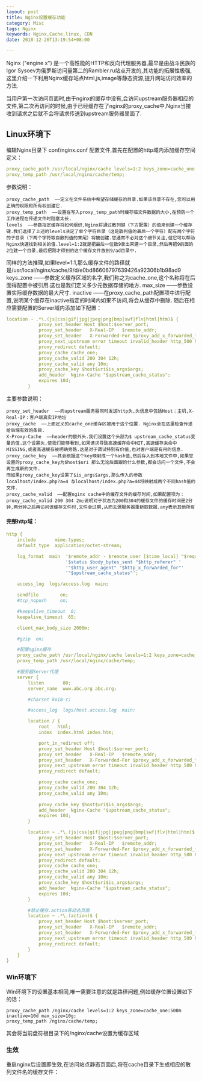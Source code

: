 ```yaml
---
layout: post
title: Nginx设置缓存功能
category: Misc
tags: Nginx
keywords: Nginx,Cache,linux, CDN
date: 2018-12-26T13:19:54+08:00

---
```


Nginx ("engine x") 是一个高性能的HTTP和反向代理服务器,最早是由战斗民族的Igor Sysoev为俄罗斯访问量第二的Rambler.ru站点开发的,其功能的拓展性极强,这里介绍一下利用Nginx缓存站点html,js,image等静态资源,提升网站访问效率的方法.

当用户第一次访问页面时,由于nginx的缓存中没有,会访问upstream服务器相应的文件,第二次再访问的时候,由于已经缓存在了nginx的proxy_cache中,Nginx当接收到请求之后就不会将请求传送到upstream服务器里面了.

## Linux环境下

编辑Nginx目录下 conf/nginx.conf 配置文件,首先在配置的http域内添加缓存空间定义：

```yaml
proxy_cache_path /usr/local/nginx/cache levels=1:2 keys_zone=cache_one:500m inactive=10d max_size=10g;
proxy_temp_path /usr/local/nginx/cache/temp;
```

参数说明：

    proxy_cache_path  ——定义在文件系统中希望存储缓存的目录.如果该目录不存在,您可以用正确的权限和所有权创建它.
    proxy_temp_path  ——设置在写入proxy_temp_path时缓存临文件数据的大小,在预防一个工作进程在传递文件时阻塞太长. 
    levels  ——参数指定缓存将如何组织,Nginx将通过散列键（下方配置）的值来创建一个缓存键.我们选择了上述的levels决定了单个字符目录（这是散列值的最后一个字符）配有两个字符的子目录（下两个字符取自散列值的末尾）将被创建.您通常不必对这个细节关注,但它可以帮助Nginx快速找到相关的值.level=1:2就是把最后一位数9拿出来建一个目录,然后再把9前面的2位建一个目录,最后把刚才得到的这个缓存文件放到9/ad目录中.

同样的方法推理,如果level=1:1,那么缓存文件的路径就是/usr/local/nginx/cache/9/d/e0bd86606797639426a92306b1b98ad9
keys_zone ——参数定义缓存区域的名字,我们称之为cache_one,这个名称将在后面得配置中被引用.这也是我们定义多少元数据存储的地方.
max_size ——参数设置实际缓存数据的最大尺寸.
inactive ——在proxy_cache_path配置项中进行配置,说明某个缓存在inactive指定的时间内如果不访问,将会从缓存中删除.
随后在相应需要配置的Server域内添加如下配置：

```yaml
location ~ .*\.(js|css|gif|jpg|jpeg|png|bmp|swf|flv|html|htm)$ {
            proxy_set_header Host $host:$server_port;
            proxy_set_header   X-Real-IP   $remote_addr;
            proxy_set_header   X-Forwarded-For $proxy_add_x_forwarded_for; 
            proxy_next_upstream error timeout invalid_header http_500 http_502 http_503 http_504;
            proxy_redirect default;
            proxy_cache cache_one;
            proxy_cache_valid 200 304 12h;
            proxy_cache_valid any 10m;
            proxy_cache_key $host$uri$is_args$args;
            add_header  Nginx-Cache "$upstream_cache_status";  
            expires 10d;
        }
```

主要参数说明：

    proxy_set_header  ——向upstream服务器同时发送http头,头信息中包括Host：主机,X-Real-IP：客户端真实IP地址
    proxy_cache  ——上面定义的cache_one缓存区被用于这个位置. Nginx会在这里检查传递给后端有效的条目.
    X-Proxy-Cache  ——header的额外头.我们设置这个头部为$ upstream_cache_status变量的值.这个设置头,使我们能够看到,如果请求导致高速缓存命中HIT,高速缓存未命中MISSING,或者高速缓存被明确旁路.这是对于调试特别有价值,也对客户端是有用的信息.
    proxy_cache_key  ——其会根据这个key映射成一个hash值,然后存入到本地文件中,如果您设置的proxy_cache_key为$host$uri 那么无论后面跟的什么参数,都会访问一个文件,不会再生成新的文件.
    而如果proxy_cache_key设置了$is_args$args,那么传入的参数 localhost/index.php?a=4 与localhost/index.php?a=44将映射成两个不同hash值的文件.
    proxy_cache_valid  ——配置nginx cache中的缓存文件的缓存时间,如果配置项为：proxy_cache_valid 200 304 2m;说明对于状态为200和304的缓存文件的缓存时间是2分钟,两分钟之后再访问该缓存文件时,文件会过期,从而去源服务器重新取数据.any表示其他所有

#### 完整http域：

```yaml
http {
    include       mime.types;
    default_type  application/octet-stream;

    log_format  main  '$remote_addr - $remote_user [$time_local] "$request" '
                      '$status $body_bytes_sent "$http_referer" '
                      '"$http_user_agent" "$http_x_forwarded_for"' 
                      '"$upstream_cache_status"';

    access_log  logs/access.log  main;

    sendfile        on;
    #tcp_nopush     on;

    #keepalive_timeout  0;
    keepalive_timeout  65;

    client_max_body_size 2000m;

    #gzip  on;

    #配置nginx缓存
    proxy_cache_path /usr/local/nginx/cache levels=1:2 keys_zone=cache_one:500m inactive=10d max_size=10g;
    proxy_temp_path /usr/local/nginx/cache/temp;

    #服务器Server代理
    server {
        listen       80;
        server_name  www.abc.org abc.org;

        #charset koi8-r;

        #access_log  logs/host.access.log  main;

        location / {
            root   html;
            index  index.html index.htm;

            port_in_redirect off;
            proxy_set_header Host $host:$server_port;
            proxy_set_header   X-Real-IP   $remote_addr;
            proxy_set_header   X-Forwarded-For $proxy_add_x_forwarded_for; 
            proxy_next_upstream error timeout invalid_header http_500 http_502 http_503 http_504;
            proxy_redirect default;

            proxy_cache cache_one;
            proxy_cache_valid 200 304 12h;
            proxy_cache_valid any 10m;
            
            proxy_cache_key $host$uri$is_args$args;
            add_header  Nginx-Cache "$upstream_cache_status";  
            expires 10d;
        }

        location ~ .*\.(js|css|gif|jpg|jpeg|png|bmp|swf|flv|html|htm)$ {
            proxy_set_header Host $host:$server_port;
            proxy_set_header   X-Real-IP   $remote_addr;
            proxy_set_header   X-Forwarded-For $proxy_add_x_forwarded_for; 
            proxy_next_upstream error timeout invalid_header http_500 http_502 http_503 http_504;
            proxy_redirect default;
            proxy_cache cache_one;
            proxy_cache_valid 200 304 12h;
            proxy_cache_valid any 10m;
            proxy_cache_key $host$uri$is_args$args;
            add_header  Nginx-Cache "$upstream_cache_status";  
            expires 10d;
        }

        #禁止缓存.action等动态页面
        location ~ .*\.(action)$ {
            proxy_set_header Host $host:$server_port;
            proxy_set_header   X-Real-IP   $remote_addr;
            proxy_set_header   X-Forwarded-For $proxy_add_x_forwarded_for; 
            proxy_next_upstream error timeout invalid_header http_500 http_502 http_503 http_504;
            proxy_redirect default;
        }
    }
}
```

### Win环境下

Win环境下的设置基本相同,唯一需要注意的就是路径问题,例如缓存位置设置如下的话：

```
proxy_cache_path /nginx/cache levels=1:2 keys_zone=cache_one:500m inactive=10d max_size=10g;
proxy_temp_path /nginx/cache/temp;
```

其会将当前盘符根目录下的/nginx/cache设置为缓存区域

### 生效

重启nginx后设置即生效,在访问站点静态页面后,将在cache目录下生成相应的散列文件名的缓存文件：